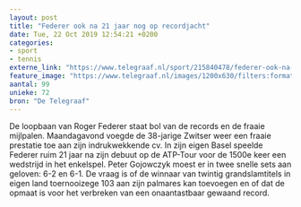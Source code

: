 ```yaml
---
layout: post
title: "Federer ook na 21 jaar nog op recordjacht"
date: Tue, 22 Oct 2019 12:54:21 +0200
categories: 
- sport 
- tennis 
externe_link: "https://www.telegraaf.nl/sport/215840478/federer-ook-na-21-jaar-nog-op-recordjacht"
feature_image: "https://www.telegraaf.nl/images/1200x630/filters:format(jpeg):quality(80)/cdn-kiosk-api.telegraaf.nl/918184d4-f4bd-11e9-ac22-02d2fb1aa1d7.jpg"
aantal: 99
unieke: 72
bron: "De Telegraaf"
---
```


<p class="intro">De loopbaan van Roger Federer staat bol van de records en de fraaie mijlpalen. Maandagavond voegde de 38-jarige Zwitser weer een fraaie prestatie toe aan zijn indrukwekkende cv. In zijn eigen Basel speelde Federer ruim 21 jaar na zijn debuut op de ATP-Tour voor de 1500e keer een wedstrijd in het enkelspel. Peter Gojowczyk moest er in twee snelle sets aan geloven: 6-2 en 6-1. De vraag is of de winnaar van twintig grandslamtitels in eigen land toernooizege 103 aan zijn palmares kan toevoegen en of dat de opmaat is voor het verbreken van een onaantastbaar gewaand record.</p>

